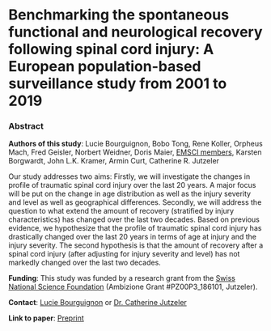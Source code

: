 # Benchmarking the spontaneous functional and neurological recovery following spinal cord injury: A European population-based surveillance study from 2001 to 2019

### Abstract

**Authors of this study**: Lucie Bourguignon, Bobo Tong, Rene Koller, Orpheus Mach, Fred Geisler, Norbert Weidner, Doris Maier, [EMSCI members](https://www.emsci.org/index.php/members), Karsten Borgwardt, John L.K. Kramer, Armin Curt, Catherine R. Jutzeler

Our study addresses two aims: Firstly, we will investigate the changes in profile of traumatic spinal cord injury over the last 20 years. A major focus will be put on the change in age distribution as well as the injury severity and level as well as geographical differences. Secondly, we will address the question to what extend the amount of recovery (stratified by injury characteristics) has changed over the last two decades. Based on previous evidence, we hypothesize that the profile of traumatic spinal cord injury has drastically changed over the last 20 years in terms of age at injury and the injury severity. The second hypothesis is that the amount of recovery after a spinal cord injury (after adjusting for injury severity and level) has not markedly changed over the last two decades.

**Funding**: This study was funded by a research grant from the [Swiss National Science Foundation](http://www.snf.ch/en/Pages/default.aspx) (Ambizione Grant #PZ00P3_186101, Jutzeler).

**Contact**: [Lucie Bourguignon](mailto:lucie.Bourguignon@bsse.ethz.ch?subject=[GitHub]%20Source%20Han%20Sans) or [Dr. Catherine Jutzeler](mailto:catherine.jutzeler@bsse.ethz.ch?subject=[GitHub]%20Source%20Han%20Sans)

**Link to paper**: [Preprint](https://www.sciencedirect.com/science/article/pii/S1477893920303215?via%3Dihub)
